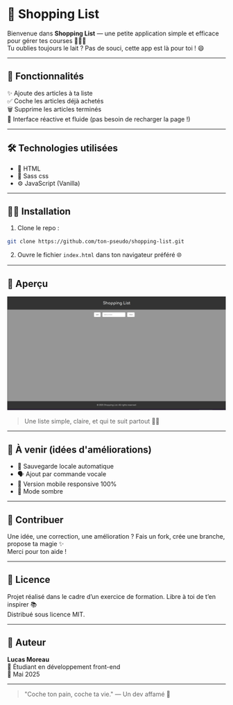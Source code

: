 # 🛒 Shopping List

Bienvenue dans **Shopping List** — une petite application simple et efficace pour gérer tes courses 🧾🥦🍞  
Tu oublies toujours le lait ? Pas de souci, cette app est là pour toi ! 😄

---

## 🚀 Fonctionnalités

✨ Ajoute des articles à ta liste  
✅ Coche les articles déjà achetés  
🗑️ Supprime les articles terminés  
🔄 Interface réactive et fluide (pas besoin de recharger la page !)

---

## 🛠️ Technologies utilisées

- 🧙 HTML
- 🎨 Sass css
- ⚙️ JavaScript (Vanilla)

---

## 🧑‍💻 Installation

1. Clone le repo :

```zsh
git clone https://github.com/ton-pseudo/shopping-list.git
```

2. Ouvre le fichier `index.html` dans ton navigateur préféré 🌐

---

## 📸 Aperçu

![Aperçu de l'application](icone/Capture%20d’écran%20du%202025-05-23%2015-35-03.png)
> Une liste simple, claire, et qui te suit partout 🧘‍♂️

---

## 🧩 À venir (idées d'améliorations)

- 🔄 Sauvegarde locale automatique
- 🗣️ Ajout par commande vocale
- 📱 Version mobile responsive 100%
- 🌙 Mode sombre

---

## 🤝 Contribuer

Une idée, une correction, une amélioration ? Fais un fork, crée une branche, propose ta magie ✨  
Merci pour ton aide !

---

## 📄 Licence

Projet réalisé dans le cadre d’un exercice de formation. Libre à toi de t’en inspirer 📚  
Distribué sous licence MIT.

---

## 👤 Auteur

**Lucas Moreau**  
💼 Étudiant en développement front-end  
📅 Mai 2025

---

> "Coche ton pain, coche ta vie." — Un dev affamé 🥖
